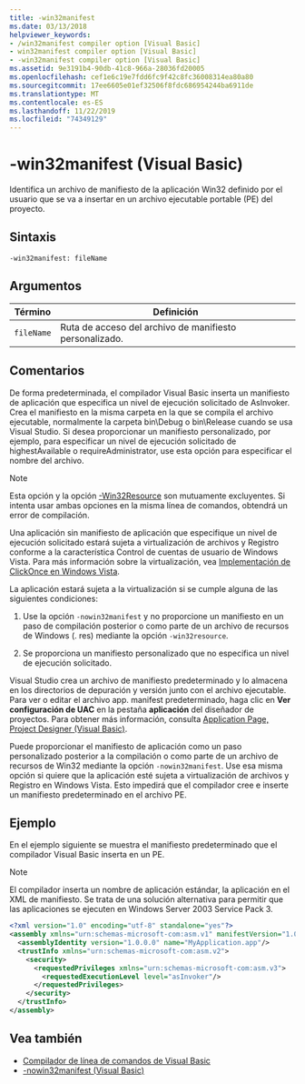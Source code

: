 ```yaml
---
title: -win32manifest
ms.date: 03/13/2018
helpviewer_keywords:
- /win32manifest compiler option [Visual Basic]
- win32manifest compiler option [Visual Basic]
- -win32manifest compiler option [Visual Basic]
ms.assetid: 9e3191b4-90db-41c8-966a-28036fd20005
ms.openlocfilehash: cef1e6c19e7fdd6fc9f42c8fc36008314ea80a80
ms.sourcegitcommit: 17ee6605e01ef32506f8fdc686954244ba6911de
ms.translationtype: MT
ms.contentlocale: es-ES
ms.lasthandoff: 11/22/2019
ms.locfileid: "74349129"
---
```

# <a name="-win32manifest-visual-basic"></a>-win32manifest (Visual Basic)
Identifica un archivo de manifiesto de la aplicación Win32 definido por el usuario que se va a insertar en un archivo ejecutable portable (PE) del proyecto.  
  
## <a name="syntax"></a>Sintaxis  
  
```console  
-win32manifest: fileName  
```  
  
## <a name="arguments"></a>Argumentos  
  
|Término|Definición|  
|---|---|  
|`fileName`|Ruta de acceso del archivo de manifiesto personalizado.|  
  
## <a name="remarks"></a>Comentarios  
 De forma predeterminada, el compilador Visual Basic inserta un manifiesto de aplicación que especifica un nivel de ejecución solicitado de AsInvoker. Crea el manifiesto en la misma carpeta en la que se compila el archivo ejecutable, normalmente la carpeta bin\Debug o bin\Release cuando se usa Visual Studio. Si desea proporcionar un manifiesto personalizado, por ejemplo, para especificar un nivel de ejecución solicitado de highestAvailable o requireAdministrator, use esta opción para especificar el nombre del archivo.  
  
> [!NOTE]
> Esta opción y la opción [-Win32Resource](../../../visual-basic/reference/command-line-compiler/win32resource.md) son mutuamente excluyentes. Si intenta usar ambas opciones en la misma línea de comandos, obtendrá un error de compilación.  
  
 Una aplicación sin manifiesto de aplicación que especifique un nivel de ejecución solicitado estará sujeta a virtualización de archivos y Registro conforme a la característica Control de cuentas de usuario de Windows Vista. Para más información sobre la virtualización, vea [Implementación de ClickOnce en Windows Vista](/visualstudio/deployment/clickonce-deployment-on-windows-vista).  
  
 La aplicación estará sujeta a la virtualización si se cumple alguna de las siguientes condiciones:  
  
1. Use la opción `-nowin32manifest` y no proporcione un manifiesto en un paso de compilación posterior o como parte de un archivo de recursos de Windows (. res) mediante la opción `-win32resource`.  
  
2. Se proporciona un manifiesto personalizado que no especifica un nivel de ejecución solicitado.  
  
 Visual Studio crea un archivo de manifiesto predeterminado y lo almacena en los directorios de depuración y versión junto con el archivo ejecutable. Para ver o editar el archivo app. manifest predeterminado, haga clic en **Ver configuración de UAC** en la pestaña **aplicación** del diseñador de proyectos. Para obtener más información, consulta [Application Page, Project Designer (Visual Basic)](/visualstudio/ide/reference/application-page-project-designer-visual-basic).  
  
 Puede proporcionar el manifiesto de aplicación como un paso personalizado posterior a la compilación o como parte de un archivo de recursos de Win32 mediante la opción `-nowin32manifest`. Use esa misma opción si quiere que la aplicación esté sujeta a virtualización de archivos y Registro en Windows Vista. Esto impedirá que el compilador cree e inserte un manifiesto predeterminado en el archivo PE.  
  
## <a name="example"></a>Ejemplo  
 En el ejemplo siguiente se muestra el manifiesto predeterminado que el compilador Visual Basic inserta en un PE.  
  
> [!NOTE]
> El compilador inserta un nombre de aplicación estándar, la aplicación en el XML de manifiesto. Se trata de una solución alternativa para permitir que las aplicaciones se ejecuten en Windows Server 2003 Service Pack 3.  
  
```xml  
<?xml version="1.0" encoding="utf-8" standalone="yes"?>  
<assembly xmlns="urn:schemas-microsoft-com:asm.v1" manifestVersion="1.0">  
  <assemblyIdentity version="1.0.0.0" name="MyApplication.app"/>  
  <trustInfo xmlns="urn:schemas-microsoft-com:asm.v2">  
    <security>  
      <requestedPrivileges xmlns="urn:schemas-microsoft-com:asm.v3">  
        <requestedExecutionLevel level="asInvoker"/>  
      </requestedPrivileges>  
    </security>  
  </trustInfo>  
</assembly>  
```  
  
## <a name="see-also"></a>Vea también

- [Compilador de línea de comandos de Visual Basic](../../../visual-basic/reference/command-line-compiler/index.md)
- [-nowin32manifest (Visual Basic)](../../../visual-basic/reference/command-line-compiler/nowin32manifest.md)
